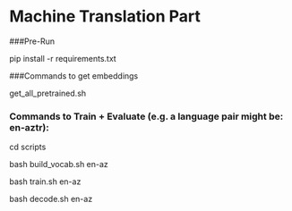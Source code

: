 # Machine Translation Part

###Pre-Run

pip install -r requirements.txt

###Commands to get embeddings

get_all_pretrained.sh

### Commands to Train + Evaluate (e.g. a language pair might be: en-aztr):

cd scripts

bash build_vocab.sh en-az

bash train.sh en-az

bash decode.sh en-az
